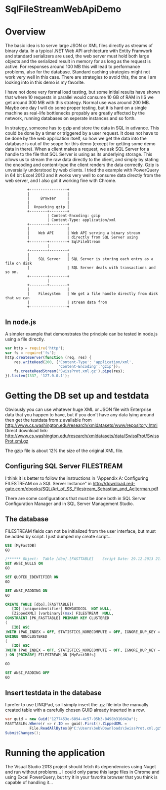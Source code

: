 SqlFileStreamWebApiDemo
=======================

# Overview
The basic idea is to serve large JSON or XML files directly as streams of binary data. In a typical .NET Web API architecture with Entity Framwork and standard serializers are used, the web server must hold both large objects and the serialized result in memory for as long as the request is active. For responses around 100 MB this will lead to performance problems, also for the database. Standard caching strategies might not work very well in this case. There are strategies to avoid this, the one I am looking into in this demo is my favorite. 

I have not done very formal load testing, but some initial results have shown that where 10 requests in parallel would consume 10 GB of RAM in IIS we get around 300 MB with this strategy. Normal use was around 200 MB. Maybe one day I will do some proper testing, but it is hard on a single machine as real-life bottlenecks propably are greatly affected by the network, running databases on seperate instances and so forth. 

In strategy, someone has to gzip and store the data in SQL in advance. This could be done by a timer or triggered by a user request. It does not have to be done by the web application itself, so how we get the data into the database is out of the scope for this demo (except for getting some demo data in there). When a client makes a request, we ask SQL Server for a handle to the file that SQL Server is using as its underlying storage. This allows us to stream the raw data directly to the client, and simply by stating the encoding and content-type the client renders the data correctly. Gzip is unversially understood by web clients. I tried the example with PowerQuery in 64 bit Excel 2013 and it works very well to consume data directly from the web server, and I also got it working fine with Chrome.

              +-----------------+
              |                 |
              |     Browser     |
              |                 |
              |  Unpacking gzip |
              +--------+--------+
                       | Content-Encoding: gzip
                       | Content-Type: application/xml
              +--------+--------+
              |                 |
              |    Web API      | Web API serving a binary stream
              |                 | directly from SQL Server using
              +--------+--------+ SqlFileStream
                       |
              +--------+--------+
              |                 |
              |    SQL Server   | SQL Server is storing each entry as a file on disk
              |                 | SQL Server deals with transactions and so on.
              +--------+--------+
                       |
              +--------+--------+
              |                 |
              |    Filesystem   | We get a file handle directly from disk that we can 
              |                 | stream data from
              +-----------------+

## In node.js
A simpler example that demonstrates the principle can be tested in node.js using a file directly.

```javascript      
var http = require('http');
var fs = require('fs');
http.createServer(function (req, res) {
    res.writeHead(200, {'Content-Type': 'application/xml',
                        'Content-Encoding':'gzip'});  
    fs.createReadStream('SwissProt.xml.gz').pipe(res);
}).listen(1337, '127.0.0.1');
```
              
# Getting the DB set up and testdata

Obviously you can use whatever huge XML or JSON file with Enterprise data that you happen to have, but if you don't have any data lying around then get the testdata from z available from http://www.cs.washington.edu/research/xmldatasets/www/repository.html
Direct download link: http://www.cs.washington.edu/research/xmldatasets/data/SwissProt/SwissProt.xml.gz

The gzip file is about 12% the size of the original XML file.

## Configuring SQL Server FILESTREAM
I think it is better to follow the instructions in "Appendix A: Configuring FILESTREAM on a SQL Server Instance" in
http://download.red-gate.com/ebooks/SQL/Art_of_SS_Filestream_Sebastian_and_Aelterman.pdf

There are some configurations that must be done both in SQL Server Configuration Manager and in SQL Server Management Studio. 


## The database
FILESTREAM fields can not be initialized from the user interface, but must be added by script.
I just dumped my create script...
 ```sql
USE [MyFastDB]
GO

/****** Object:  Table [dbo].[FASTTABLE]    Script Date: 29.12.2013 21:47:33 ******/
SET ANSI_NULLS ON
GO

SET QUOTED_IDENTIFIER ON
GO

SET ANSI_PADDING ON
GO

CREATE TABLE [dbo].[FASTTABLE](
	[ID] [uniqueidentifier] ROWGUIDCOL  NOT NULL,
	[ZippedXML] [varbinary](max) FILESTREAM  NULL,
 CONSTRAINT [PK_FASTTABLE] PRIMARY KEY CLUSTERED 
(
	[ID] ASC
)WITH (PAD_INDEX = OFF, STATISTICS_NORECOMPUTE = OFF, IGNORE_DUP_KEY = OFF, ALLOW_ROW_LOCKS = ON, ALLOW_PAGE_LOCKS = ON) ON [PRIMARY] FILESTREAM_ON [MyFastDBfs],
UNIQUE NONCLUSTERED 
(
	[ID] ASC
)WITH (PAD_INDEX = OFF, STATISTICS_NORECOMPUTE = OFF, IGNORE_DUP_KEY = OFF, ALLOW_ROW_LOCKS = ON, ALLOW_PAGE_LOCKS = ON) ON [PRIMARY]
) ON [PRIMARY] FILESTREAM_ON [MyFastDBfs]

GO

SET ANSI_PADDING OFF
GO
 ```



## Insert testdata in the database
I prefer to use LINQPad, so I simply insert the .gz file into the manually created table with a carefully chosen GUID already inserted in a row.
 ```cs
var guid = new Guid("1277453e-6894-4c57-95b3-8498b316d43a");
FASTTABLEs.Where(r => r.ID == guid).First().ZippedXML =
			File.ReadAllBytes(@"C:\Users\beb\Downloads\SwissProt.xml.gz");
SubmitChanges();
 ```

# Running the application
The Visual Studio 2013 project should fetch its dependencies using Nuget and run without problems...
I could only parse this large files in Chrome and using Excel PowerQuery, but try it in your favorite browser that you think is capable of handling it...
